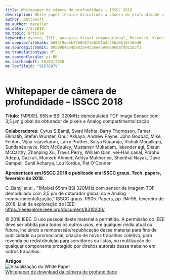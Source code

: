 ```yaml
---
title: Whitepaper de câmera de profundidade – ISSCC 2018
description: White paper técnico discutindo a câmera de profundidade a ser utilizada no Project Kinect para Azure e na próxima versão do HoloLens.
author: mattzmsft
ms.author: mazeller
ms.date: 7/5/2018
ms.topic: article
keywords: evento, ISCC, pesquisa Visual computacional, Research, Kinect, hololens, Depth, TOF
ms.openlocfilehash: b692f9deeb7768e57ab6161b2c356a6610f18ed9
ms.sourcegitcommit: 09599b4034be825e4536eeb9566968afd021d5f3
ms.translationtype: MT
ms.contentlocale: pt-BR
ms.lasthandoff: 10/03/2020
ms.locfileid: "91676879"
---
```

# <a name="depth-camera-whitepaper---isscc-2018"></a>Whitepaper de câmera de profundidade – ISSCC 2018

**Título:** 1MPIXEL 65Nm BSI 320MHz demodulated TOF Image Sensor com 3,5 μm global do obturador de pixels e Analog compartimentalização

**Colaboradores:** Cyrus S Bamji, Swati Mehta, Barry Thompson, Tamer Elkhatib, Stefan Wurster, Onur Akkaya, Andrew Payne, John Godbaz, Mike Fenton, Vijay rajasekaran, Larry Prather, Satya Nagaraja, Vishali Mogallapu, Sundanês neve, Rich McCauley, Mustansir Mukadam, Iskender agi, Shaun McCarthy, Zhanping Xu, Travis Perry, William Qian, vei-Han canal, Prabhu Adepu, Gazi ali, Muneeb Ahmed, Aditya Mukherjee, Sheethal Nayak, Dave Gampell, Sunil Acharya, Lou Kordus, Pat O'Connor

**Apresentado em ISSCC 2018 e publicado em ISSCC graus. Tech. papers, fevereiro de 2018.**

C. Bamji et al., "1Mpixel 65nm BSI 320MHz com sensor de imagem TOF demodulado com 3,5 μm de obturador global do e Analog compartimentalização," ISSCC graus. R905. Papers, pp. 94-95, fevereiro de 2018. Link de exploração do IEEE: https://ieeexplore.ieee.org/document/8310200/

© 2018 IEEE. O uso pessoal deste material é permitido. A permissão do IEEE deve ser obtida para todos os outros usos, em qualquer mídia atual ou futura, incluindo a reimpressão/republicação desse material para fins de publicidade ou promocional, criação de novos trabalhos coletivo, para revenda ou redistribuição para servidores ou listas, ou reutilização de qualquer componente protegido por direitos autorais desse trabalho em outros trabalhos.

**Artigos**<br>
![Visualização do White Paper](images/depth-camera-isscc.PNG)<br>
[Whitepaper de download da câmera de profundidade](images/Depth-Camera-ISSCC-2018.pdf)
